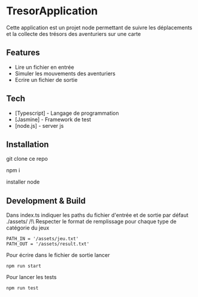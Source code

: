 # TresorApplication
Cette application est un projet node permettant de suivre les déplacements et la collecte des trésors des aventuriers sur une carte

## Features

- Lire un fichier en entrée
- Simuler les mouvements des aventuriers
- Ecrire un fichier de sortie

## Tech

- [Typescript] - Langage de programmation
- [Jasmine] - Framework de test
- [node.js] - server js

## Installation

git clone  ce repo

npm i

installer node

## Development & Build

Dans index.ts indiquer les paths du fichier d'entrée et de sortie par défaut ./assets/
/!\ Respecter le format de remplissage pour chaque type de catégorie du jeux
```
PATH_IN = '/assets/jeu.txt'
PATH_OUT = '/assets/result.txt'
```
Pour écrire dans le fichier de sortie lancer
```
npm run start
```
Pour lancer les tests
```
npm run test
```

